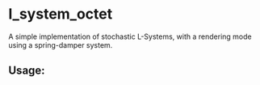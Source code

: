 # l_system_octet

A simple implementation of stochastic L-Systems, with a rendering mode using a spring-damper system.

## Usage:
